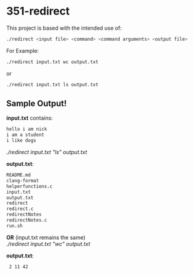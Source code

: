 # 351-redirect
This project is based with the intended use of:

```bash
./redirect <input file> <command> <command arguments> <output file>
```

For Example:
```bash
./redirect input.txt wc output.txt
```
or
```bash
./redirect input.txt ls output.txt
```

## Sample Output!
**input.txt** contains: 
```bash
hello i am nick
i am a student
i like dogs
```

*./redirect input.txt "ls" output.txt*

**output.txt**:
```bash
README.md
clang-format
helperfunctions.c
input.txt
output.txt
redirect
redirect.c
redirectNotes
redirectNotes.c
run.sh
```

**OR** (input.txt remains the same)<br>
*./redirect input.txt "wc" output.txt*

**output.txt**:
```bash
 2 11 42
```

